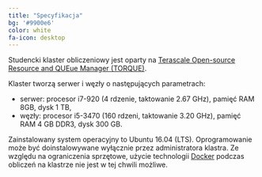 ```yaml
---
title: "Specyfikacja"
bg: '#9900e6'
color: white
fa-icon: desktop
---
```


Studencki klaster obliczeniowy jest oparty na [Terascale Open-source Resource and QUEue Manager (TORQUE)](http://www.adaptivecomputing.com/products/open-source/torque/).

Klaster tworzą serwer i węzły o następujących parametrach:
* serwer: procesor i7-920 (4 rdzenie, taktowanie 2.67 GHz), pamięć RAM 8GB, dysk 1 TB,
* węzły: procesor i5-3470 (160 rdzeni, taktowanie 3.20 GHz), pamięć RAM 4 GB DDR3, dysk 300 GB.

Zainstalowany system operacyjny to Ubuntu 16.04 (LTS). Oprogramowanie może być doinstalowywane wyłącznie przez administratora klastra. Ze względu na ograniczenia sprzętowe, użycie technologii [Docker](https://www.docker.com/) podczas obliczeń na klastrze nie jest w tej chwili możliwe.
